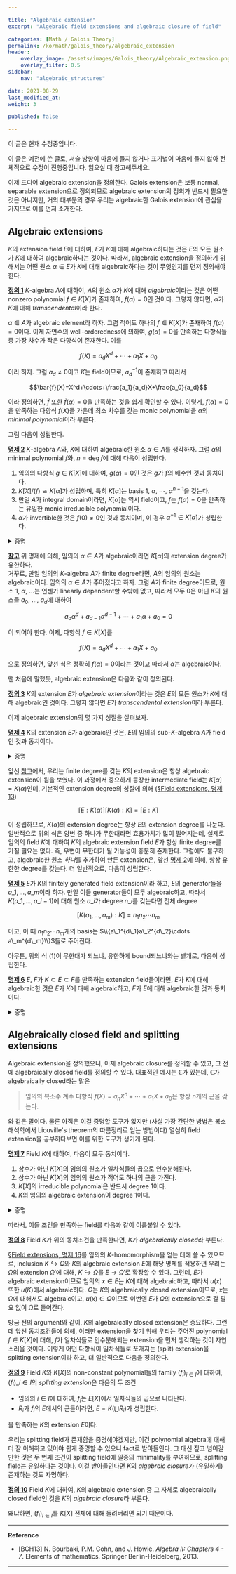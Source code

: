 ```yaml
---

title: "Algebraic extension"
excerpt: "Algebraic field extensions and algebraic closure of field"

categories: [Math / Galois Theory]
permalink: /ko/math/galois_theory/algebraic_extension
header:
    overlay_image: /assets/images/Galois_theory/Algebraic_extension.png
    overlay_filter: 0.5
sidebar: 
    nav: "algebraic_structures"

date: 2021-08-29
last_modified_at:
weight: 3

published: false

---
```

<div class="notice--warning" markdown="1">

이 글은 현재 수정중입니다.

이 글은 예전에 쓴 글로, 서술 방향이 마음에 들지 않거나 표기법이 마음에 들지 않아 전체적으로 수정이 진행중입니다. 읽으실 때 참고해주세요.

</div>

이제 드디어 algebraic extension을 정의한다. Galois extension은 보통 normal, separable extension으로 정의되므로 algebraic extension의 정의가 반드시 필요한 것은 아니지만, 거의 대부분의 경우 우리는 algebraic한 Galois extension에 관심을 가지므로 이를 먼저 소개한다. 

## Algebraic extensions

$K$의 extension field $E$에 대하여, $E$가 $K$에 대해 algebraic하다는 것은 $E$의 모든 원소가 $K$에 대하여 algebraic하다는 것이다. 따라서, algebraic extension을 정의하기 위해서는 어떤 원소 $\alpha\in E$가 $K$에 대해 algebraic하다는 것이 무엇인지를 먼저 정의해야 한다. 

<div class="definition" markdown="1">

<ins id="df1">**정의 1**</ins>  $K$-algebra $A$에 대하여, $A$의 원소 $\alpha$가 $K$에 대해 *algebraic*이라는 것은 어떤 nonzero polynomial $f\in K[X]$가 존재하여, $f(\alpha)=0$인 것이다. 그렇지 않다면, $\alpha$가 $K$에 대해 *transcendental*이라 한다.  

</div>

$\alpha\in A$가 algebraic element라 하자. 그럼 적어도 하나의 $f\in K[X]$가 존재하여 $f(\alpha)=0$이다. 이제 자연수의 well-orderedness에 의하여, $g(\alpha)=0$을 만족하는 다항식들 중 가장 차수가 작은 다항식이 존재한다. 이를 

$$f(X)=a_dX^d+\cdots+a_1X+a_0$$

이라 하자. 그럼 $a_d\neq 0$이고 $K$는 field이므로, $a_d^{-1}$이 존재하고 따라서

$$\bar{f}(X)=X^d+\cdots+\frac{a_1}{a_d}X+\frac{a_0}{a_d}$$

이라 정의하면, $\bar{f}$ 또한 $\bar{f}(\alpha)=0$을 만족하는 것을 쉽게 확인할 수 있다. 이렇게, $f(\alpha)=0$을 만족하는 다항식 $f(X)$들 가운데 최소 차수를 갖는 monic polynomial을 $\alpha$의 *minimal polynomial*이라 부른다. 

그럼 다음이 성립한다.

<div class="proposition" markdown="1">

<ins id="pp2">**명제 2**</ins> $K$-algebra $A$와, $K$에 대하여 algebraic한 원소 $\alpha\in A$를 생각하자. 그럼 $\alpha$의 minimal polynomial $f$와, $n=\deg f$에 대해 다음이 성립한다.

1. 임의의 다항식 $g\in K[X]$에 대하여, $g(\alpha)=0$인 것은 $g$가 $f$의 배수인 것과 동치이다.
2. $K[X]/(f)\cong K[\alpha]$가 성립하며, 특히 $K[\alpha]$는 basis $1$, $\alpha$, $\cdots$, $\alpha^{n-1}$을 갖는다.
3. 만일 $A$가 integral domain이라면, $K[\alpha]$는 역시 field이고, $f$는 $f(\alpha)=0$을 만족하는 유일한 monic irreducible polynomial이다.
4. $\alpha$가 invertible한 것은 $f(0)\neq 0$인 것과 동치이며, 이 경우 $\alpha^{-1}\in K[\alpha]$가 성립한다. 

</div>
<details class="proof" markdown="1">
<summary>증명</summary>

증명할 것이 많다보니 길긴 하지만, 하나하나가 어렵지는 않다.

1. 우선, $K[X]$는 $x$에 의해 generate되는 $K$-algebra이므로, $K[X]$를 domain으로 갖는 $K$-algebra homomorphism은 $X$의 값에 의해 유일하게 결정된다. $X\mapsto\alpha$인 $K$-algebra homomorphism을 $\varphi$라 하면, 임의의 polynomial $p\in K[X]$에 대하여 $\varphi(p)=p(\alpha)$가 되므로, $\varphi$의 image는 $K[\alpha]$와 동일하다. 이제 $\ker\varphi=\mathfrak{a}$라 하자. 정의에 의해, $f\in\mathfrak{a}$이고 $f$는 $\mathfrak{a}$의 원소들 중 가장 작은 degree를 갖는 monic polynomial이다. 이제 $K[X]$는 PID이므로 $\mathfrak{a}=(f)$가 성립하고, 따라서 임의의 $g\in K[X]$에 대하여, $g(\alpha)=0$은 $g\in\ker\varphi=\mathfrak{a}=(f)$와 동치이므로, $g$가 $f$로 나누어 떨어지는 것과 동치이다.
2. 따라서, 1st isomorphism theorem에 의해 $K[X]/(f)\cong K[\alpha]$이며, $K[X]/(f)$의 basis들의 image $1$, $\alpha$, $\ldots$, $\alpha^{n-1}$이 $K[\alpha]$의 basis가 된다. 
3. 만일 $A$가 integral domain이었다면, $A$의 부분집합 $K[\alpha]$ 또한 integral domain이며, 이는 2에 의해 finite degree를 가지므로 field가 된다. 그러므로 $(f)$는 $K[x]$의 maximal ideal이고, 따라서 $f$가 irreducible이 된다. $f$의 유일성은 1로부터 보장된다.
4. 우선, $f(x)$를 $f(x)=xg(x)+f(0)$이라 쓸 수 있다. 만일 $f(0)=0$이라면 $f(x)=xg(x)$이고, 따라서 $0=f(\alpha)=\alpha g(\alpha)$이므로 $\alpha$는 invertible하지 않다. 반대로 만일 $f(0)\neq 0$이라면, $f(0)^{-1}$이 존재하고, 이 때 $\alpha(-f(0)^{-1}g(\alpha))=1$이 성립한다. 따라서 $\alpha$는 $A$에서 invertible하고, $\alpha^{-1}=-(f(0)^{-1}) g(\alpha)\in K[\alpha]$가 성립한다. 

</details>

<div class="remark" markdown="1">

<ins id="rmk1">**참고**</ins> 위 명제에 의해, 임의의 $\alpha\in A$가 algebraic이라면 $K[\alpha]$의 extension degree가 유한하다.  
거꾸로, 만일 임의의 $K$-algebra $A$가 finite degree라면, $A$의 임의의 원소는 algebraic이다. 임의의 $\alpha\in A$가 주어졌다고 하자. 그럼 $A$가 finite degree이므로, 원소 $1$, $\alpha$, $\ldots$는 언젠가 linearly dependent할 수밖에 없고, 따라서 모두 0은 아닌 $K$의 원소들 $a_0$, $\ldots$, $a_d$에 대하여

$$a_d\alpha^d+a_{d-1}\alpha^{d-1}+\cdots+a_1\alpha+a_0=0$$

이 되어야 한다. 이제, 다항식 $f\in K[X]$를 

$$f(X)=a_dX^d+\cdots+a_1X+a_0$$

으로 정의하면, 앞선 식은 정확히 $f(\alpha)=0$이라는 것이고 따라서 $\alpha$는 algebraic이다. 
</div>

맨 처음에 말했듯, algebraic extension은 다음과 같이 정의된다. 

<div class="definition" markdown="1">

<ins id="df3">**정의 3**</ins> $K$의 extension $E$가 *algebraic extension*이라는 것은 $E$의 모든 원소가 $K$에 대해 algebraic인 것이다. 그렇지 않다면 $E$가 *transcendental extension*이라 부른다.

</div>

이제 algebraic extension의 몇 가지 성질을 살펴보자. 

<div class="proposition" markdown="1">

<ins id="pp4">**명제 4**</ins> $K$의 extension $E$가 algebraic인 것은, $E$의 임의의 sub-$K$-algebra $A$가 field인 것과 동치이다.

</div>
<details class="proof" markdown="1">
<summary>증명</summary>

우선 $E$가 algebraic이라 가정하고, $E$의 임의의 sub-$K$-algebra $A$가 주어졌다 하자. 임의의 nonzero element $\alpha\in A$에 대하여, $\alpha$는 algebraic이므로 [명제 2](#pp2)에 의하여 $\alpha^{-1}\in K[\alpha]\subset A$가 성립한다. $A$의 임의의 nonzero element가 invertible하므로, $A$는 field이다.  
거꾸로, $E$의 임의의 sub-$K$-algebra가 field라 하자. $E$의 임의의 nonzero element $\alpha\in E$에 대하여, $K[\alpha]$는 $E$의 sub-$K$-algebra이고, 따라서 가정에 의해 field이므로 $K[\alpha]$에서 $\alpha$는 invertible하다. 즉, 어떤 적당한 polynomial $p\in K[X]$에 대하여, $\alpha^{-1}=g(\alpha)$이므로, $f(X)=Xg(X)-1$이라 하면 $f(\alpha)=0$이고, 따라서 $\alpha$는 $E$에 대해 algebraic한 원소다. 따라서 $E$는 algebraic extension이 된다.  

</details>

앞선 [참고](#rmk1)에서, 우리는 finite degree를 갖는 $K$의 extension은 항상 algebraic extension이 됨을 보였다. 이 과정에서 중요하게 등장한 intermediate field는 $K[\alpha]=K(\alpha)$인데, 기본적인 extension degree의 성질에 의해 ([§Field extensions, 명제 13](/ko/math/galois_theory/field_extensions#pp13)) 

$$[E:K(\alpha)][K(\alpha):K]=[E:K]\tag{1}$$

이 성립하므로, $K(\alpha)$의 extension degree는 항상 $E$의 extension degree를 나눈다. 일반적으로 위의 식은 양변 중 하나가 무한대라면 효용가치가 많이 떨어지는데, 실제로 임의의 field $K$에 대하여 $K$의 algebraic extension field $E$가 항상 finite degree를 가질 필요는 없다. 즉, 우변이 무한대가 될 가능성이 충분히 존재한다. 그럼에도 불구하고, algebraic한 원소 *하나*를 추가하여 만든 extension은, 앞선 [명제 2](#pp2)에 의해, 항상 유한한 degree를 갖는다. 더 일반적으로, 다음이 성립한다.

<div class="proposition" markdown="1">

<ins id="pp5">**명제 5**</ins> $E$가 $K$의 finitely generated field extension이라 하고, $E$의 generator들을 $a\_1,\ldots, a\_m$이라 하자. 만일 이들 generator들이 모두 algebraic하고, 따라서 $K(a\_1,\ldots,a\_{i-1})$에 대해 원소 $a\_i$가 degree $n\_i$를 갖는다면 전체 degree 

$$[K(a_1,\ldots, a_m):K]=n_1n_2\cdots n_m$$

이고, 이 때 $n_1n_2\cdots n_m$개의 basis는 $\\{a\_1^{d\_1}a\_2^{d\_2}\cdots a\_m^{d\_m}\\}$들로 주어진다.

</div>

아무튼, 위의 식 (1)이 무한대가 되느냐, 유한하게 bound되느냐와는 별개로, 다음이 성립한다.  

<div class="proposition" markdown="1">

<ins id="pp6">**명제 6**</ins> $E$, $F$가 $K\subset E\subset F$를 만족하는 extension field들이라면, $E$가 $K$에 대해 algebraic한 것은 $E$가 $K$에 대해 algebraic하고, $F$가 $E$에 대해 algebraic한 것과 동치이다.

</div>

<details class="proof" markdown="1">
<summary>증명</summary>

만일 $F$가 $K$에 대해 algebraic하다면, 임의의 $\alpha\in F$의 minimal polynomial $f\in K[X]$는 $E[X]$의 원소이기도 하므로 $\alpha$는 $E$에 대해 algebraic하고, 따라서 $F$는 $E$에 대해 algebraic하다. 한편, $E$의 모든 원소는 $F$의 원소이고, 따라서 $K$에 대해 algebraic하므로 정의에 의해 $E$는 $K$에 대해 algebraic하다.

따라서 반대방향만 보이면 충분하다. $F$의 임의의 원소 $\alpha\in F$를 고정하자. 그럼 가정에 의해, 적당한 $g\in E[X]$가 존재하여 $g(\alpha)=0$이다. 그런데, $g$의 각 coefficient $(a_n)$들은 $E$의 원소들이므로, 가정에 의해 $K$에 대해서는 algebraic한 원소들이다. 따라서, 이들을 모두 $K$에 adjoin하여 얻어지는 field extension $L=K(a_0,\ldots, a_d)$은 finite degree를 가지므로 algebraic이다. 그럼 $g\in L[X]$이고, 따라서 $\alpha$는 $L$에 대해 algebraic이므로 $L[\alpha]$도 $L$에 대해 finite degree를 가지게 되어, 최종적으로 $L[\alpha]=L(\alpha)$도 $K$에 대해 finite degree를 가진다. 즉, $K(a_0,\ldots, a_d,\alpha)$가 finite extension이므로, 이 extension의 원소 $\alpha$는 $K$에 대해 algebraic하게 된다.  

</details>

## Algebraically closed field and splitting extensions

Algebraic extension을 정의했으니, 이제 algebraic closure를 정의할 수 있고, 그 전에 algebraically closed field를 정의할 수 있다. 대표적인 예시는 $\mathbb{C}$가 있는데, $\mathbb{C}$가 algebraically closed라는 말은

> 임의의 복소수 계수 다항식 $f(X)=a_nX^n+\cdots+a_1X+a_0$은 항상 $n$개의 근을 갖는다.

와 같은 말이다. 물론 아직은 이걸 증명할 도구가 없지만 (사실 가장 간단한 방법은 복소해석학에서 Liouville's theorem의 따름정리로 얻는 방법이다) 열심히 field extension을 공부하다보면 이를 위한 도구가 생기게 된다. 

<div class="proposition" markdown="1">

<ins id="pp7">**명제 7**</ins> Field $K$에 대하여, 다음이 모두 동치이다.

1. 상수가 아닌 $K[X]$의 임의의 원소가 일차식들의 곱으로 인수분해된다.
2. 상수가 아닌 $K[X]$의 임의의 원소가 적어도 하나의 근을 가진다.
3. $K[X]$의 irreducible polynomial은 반드시 degree 1이다.
4. $K$의 임의의 algebraic extension이 degree 1이다.

</div>
<details class="proof" markdown="1">
<summary>증명</summary>

우선, 만일 1이 성립한다면 3은 자명하다. 또, $K[X]$는 UFD이므로 모든 다항식은 irreducible polynomial들의 곱으로 나타낼 수 있는데, 3을 가정한다면 모든 다항식은 1차항들의 곱으로 인수분해 되어야 하므로 거꾸로 1번도 성립한다.

한편, 만일 1이 성립한다면, 임의로 주어진 $f(X)$에 대하여, 이를 나누는 일차항 $ax+b$가 존재하고, 그럼 $-b/a$가 $f(X)=0$의 해가 되므로 2번이 성립한다. 거꾸로 만일 2번이 성립한다면, [§Polynomials, 명제 11](/ko/math/galois_theory/polynomials#pp11)에 의하여 임의의 $f\in K[X]$가 주어졌을 때, $f$를 나누는 일차식 $X-\alpha$가 존재한다. 이제 degree에 대한 induction을 사용하면 1번을 얻는다.

마지막으로, 3번과 4번이 동치라는 것을 보이자. 우선 3번을 가정하고, $K$의 임의의 algebraic extension field $L$과, $L$의 임의의 원소 $\alpha\in L$에 대하여 $\alpha$의 minimal polynomial $f(X)$를 생각하자. $K[X]$는 integral domain이므로, $f$는 irreducible이고, 따라서 degree가 1이어야 한다. 이 말은 $K[\alpha]=K$라는 것과 같으므로, 4번이 성립한다. 거꾸로, 임의의 irreducible polynomial $f$에 대하여, $K[X]/(f)$는 degree $n$짜리 extension이 되므로 $K$에 대한 algebraic extension이고, 따라서 만일 4번이 성립한다면 이 extension이 degree 1이므로 $n=1$이어야 한다.

</details>

따라서, 이들 조건을 만족하는 field를 다음과 같이 이름붙일 수 있다.

<div class="definition" markdown="1">

<ins id="df8">**정의 8**</ins> Field $K$가 위의 동치조건을 만족한다면, $K$가 *algebraically closed*라 부른다.

</div>

[§Field extensions, 명제 16](/ko/math/galois_theory/field_extensions#pp16)를 임의의 $K$-homomorphism을 얻는 데에 쓸 수 있으므로, inclusion $K\hookrightarrow\Omega$와 $K$의 algebraic extension $E$에 해당 명제를 적용하면 우리는 $\Omega$의 extension $\Omega'$에 대해, $K\hookrightarrow\Omega$를 $E\rightarrow \Omega'$로 확장할 수 있다. 그런데, $E$가 algebraic extension이므로 임의의 $x\in E$는 $K$에 대해 algebraic하고, 따라서 $u(x)$ 또한 $u(K)$에서 algebraic하다. $\Omega$는 $K$의 algebraically closed extension이므로, $x$는 $\Omega$에 대해서도 algebraic이고, $u(x)\in\Omega$이므로 이번엔 $E$가 $\Omega$의 extension으로 갈 필요 없이 $\Omega$로 들어간다.

방금 전의 argument와 같이, $K$의 algebraically closed extension은 중요하다. 그런데 앞선 동치조건들에 의해, 이러한 extension을 찾기 위해 우리는 주어진 polynomial $f\in K[X]$에 대해, $f$가 일차식들로 인수분해되는 extension을 먼저 생각하는 것이 자연스러울 것이다. 이렇게 어떤 다항식이 일차식들로 쪼개지는 (split) extension을 splitting extension이라 하고, 더 일반적으로 다음을 정의한다.

<div class="definition" markdown="1">

<ins id="df9">**정의 9**</ins> Field $K$와 $K[X]$의 non-constant polynomial들의 family $(f_i)_{i\in I}$에 대하여, $(f_i)\_{i\in I}$의 *splitting extension*은 다음의 두 조건

- 임의의 $i\in I$에 대하여, $f_i$는 $E[X]$에서 일차식들의 곱으로 나타난다.
- $R_i$가 $f_i$의 $E$에서의 근들이라면, $E=K(\bigcup R_i)$가 성립한다.

을 만족하는 $K$의 extension $E$이다.

</div>

우리는 splitting field가 존재함을 증명해야겠지만, 이건 polynomial algebra에 대해 더 잘 이해하고 있어야 쉽게 증명할 수 있으니 fact로 받아들인다. 그 대신 짚고 넘어갈만한 것은 두 번째 조건이 splitting field에 일종의 minimality를 부여하므로, splitting field는 유일하다는 것이다. 이걸 받아들인다면 $K$의 *algebraic closure*가 (유일하게) 존재하는 것도 자명하다.

<div class="definition" markdown="1">

<ins id="df10">**정의 10**</ins> Field $K$에 대하여, $K$의 algebraic extension 중 그 자체로 algebraically closed field인 것을 $K$의 *algebraic closure*라 부른다.

</div>

왜냐하면, $(f_i)_{i\in I}$를 $K[X]$ 전체에 대해 돌려버리면 되기 때문이다. 



---
**Reference**

- [BCH13] N. Bourbaki, P.M. Cohn, and J. Howie. <i>Algebra II: Chapters 4 - 7</i>. Elements of mathematics. Springer Berlin-Heidelberg, 2013. 

---
